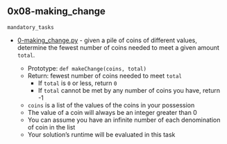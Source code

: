 ## 0x08-making_change

`mandatory_tasks`

* [0-making_change.py]() - given a pile of coins of different values, determine the fewest number of coins needed to meet a given amount `total`.

	* Prototype: `def makeChange(coins, total)`
	* Return: fewest number of coins needed to meet `total`
		* If `total` is `0` or less, return `0`
		* If `total` cannot be met by any number of coins you have, return -1
	* `coins` is a list of the values of the coins in your possession
	* The value of a coin will always be an integer greater than 0
	* You can assume you have an infinite number of each denomination of coin in the list
	* Your solution’s runtime will be evaluated in this task
